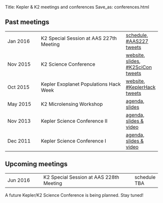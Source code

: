 Title: Kepler & K2 meetings and conferences
Save_as: conferences.html

## Past meetings

<table class="table table-striped table-hover" style="max-width:50em;">

 <tr>
    <td style="width: 7em;"> Jan 2016</td>
    <td style="width: 20em;">K2 Special Session at AAS 227th Meeting </td>
    <td><a
    href="http://keplerscience.arc.nasa.gov/k2-special-session-at-aas227-on-5-jan-2016.html">schedule</a>,
    <a href="https://twitter.com/search?q=%23AAS227">#AAS227 tweets</a></td>
	</tr>
	
  <tr>
    <td style="width: 7em;">Nov 2015</td>
    <td style="width: 20em;">K2 Science Conference</td>
    <td><a href="http://lcogt.net/k2scicon/">website</a>, <a href="http://lcogt.net/k2scicon-talks/">slides</a>, <a href="https://twitter.com/search?q=%23K2SciCon">#K2SciCon tweets</a></td>
  </tr>

  <tr>
    <td style="width: 7em;">Oct 2015</td>
    <td style="width: 20em;">Kepler Exoplanet Populations Hack Week</td>
    <td><a href="http://keplerscience.arc.nasa.gov/KeplerHackWeek/">website</a>, <a href="https://twitter.com/search?q=%23KeplerHack">#KeplerHack tweets</a>
    </td>
	</tr>
	
  <tr>
    <td style="width: 7em;">May 2015</td>
    <td style="width: 20em;">K2 Microlensing Workshop</td>
    <td>
      <a href="http://keplerscience.arc.nasa.gov/K2MicrolensingWorkshop/Agenda/">agenda</a>,
      <a href="https://www.dropbox.com/sh/by07zmun9e9m7l7/AABvWyEtYOpRbxLVDqvLsgKRa?dl=0">slides</a>
    </td>
  </tr>

  <tr>
    <td>Nov 2013</td>
    <td>Kepler Science Conference II</td>
    <td>
      <a href="http://nexsci.caltech.edu/conferences/KeplerII/agenda.shtml">agenda, slides &amp; video</a>
    </td>
  </tr>

  <tr>
    <td>Dec 2011</td>
    <td>Kepler Science Conference I</td>
    <td>
      <a href="http://kepler.nasa.gov/Science/ForScientists/keplerconference/2011sessions/">agenda, slides &amp; video</a>
    </td>
  </tr>

</table>


## Upcoming meetings


<table class="table table-striped table-hover" style="max-width:50em;">

  <tr>
    <td style="width: 7em;">Jun 2016</td>
    <td style="width: 20em;">K2 Special Session at  AAS 228th Meeting</td>
    <td>schedule TBA</a></td>
  </tr>

</table>

A future Kepler/K2 Science Conference is being planned. Stay tuned!

